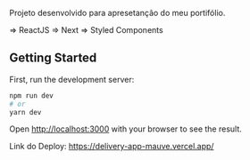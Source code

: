 Projeto desenvolvido para apresetanção do meu portifólio.

=> ReactJS
=> Next
=> Styled Components

## Getting Started

First, run the development server:

```bash
npm run dev
# or
yarn dev
```

Open [http://localhost:3000](http://localhost:3000) with your browser to see the result.


Link do Deploy: https://delivery-app-mauve.vercel.app/